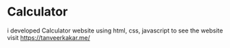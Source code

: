 # Calculator
i developed Calculator website using html, css, javascript to see the website visit https://tanveerkakar.me/
